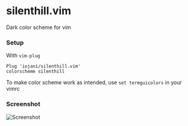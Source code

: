 # silenthill.vim


Dark color scheme for vim



### Setup

With `vim-plug`
```
Plug 'iojani/silenthill.vim'
colorscheme silenthill

```

To make color scheme work as intended, use `set termguicolors` in your vimrc



### Screenshot
![Screenshot](https://raw.githubusercontent.com/iojani/silenthill.vim/master/screenshot.png)
